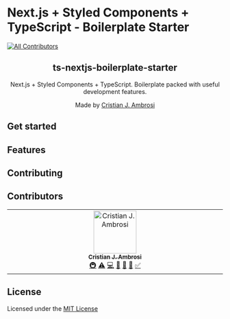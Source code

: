 # Next.js + Styled Components + TypeScript - Boilerplate Starter
<!-- ALL-CONTRIBUTORS-BADGE:START - Do not remove or modify this section -->
[![All Contributors](https://img.shields.io/badge/all_contributors-1-orange.svg?style=flat-square)](#contributors-)
<!-- ALL-CONTRIBUTORS-BADGE:END -->

<div align="center">
  <h2>ts-nextjs-boilerplate-starter</h2>
  <p>Next.js + Styled Components + TypeScript. Boilerplate packed with useful development features.</p>
  <p>Made by <a href="https://www.linkedin.com/in/cjambrosi" target="_blank">Cristian J. Ambrosi</a></p>
</div>

## Get started

## Features

## Contributing

## Contributors

<!-- ALL-CONTRIBUTORS-LIST:START - Do not remove or modify this section -->
<!-- prettier-ignore-start -->
<!-- markdownlint-disable -->
<table>
  <tbody>
    <tr>
      <td align="center" valign="top" width="14.28%"><a href="https://github.com/cjambrosi"><img src="https://avatars.githubusercontent.com/u/9125404?v=4?s=100" width="100px;" alt="Cristian J. Ambrosi"/><br /><sub><b>Cristian J. Ambrosi</b></sub></a><br /><a href="#infra-cjambrosi" title="Infrastructure (Hosting, Build-Tools, etc)">🚇</a> <a href="https://github.com/cjambrosi/ts-nextjs-boilerplate-starter/commits?author=cjambrosi" title="Tests">⚠️</a> <a href="https://github.com/cjambrosi/ts-nextjs-boilerplate-starter/commits?author=cjambrosi" title="Code">💻</a> <a href="https://github.com/cjambrosi/ts-nextjs-boilerplate-starter/commits?author=cjambrosi" title="Documentation">📖</a> <a href="https://github.com/cjambrosi/ts-nextjs-boilerplate-starter/pulls?q=is%3Apr+reviewed-by%3Acjambrosi" title="Reviewed Pull Requests">👀</a> <a href="#maintenance-cjambrosi" title="Maintenance">🚧</a> <a href="#tutorial-cjambrosi" title="Tutorials">✅</a></td>
    </tr>
  </tbody>
</table>

<!-- markdownlint-restore -->
<!-- prettier-ignore-end -->

<!-- ALL-CONTRIBUTORS-LIST:END -->

## License

Licensed under the [MIT License](LICENSE)
